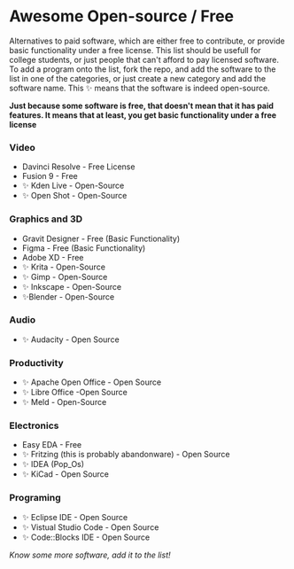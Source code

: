 # Awesome Open-source / Free

Alternatives to paid software, which are either free to contribute, or provide basic functionality under a free license. This list should be usefull for college students, or just people that can't afford to pay licensed software.
To add a program onto the list, fork the repo, and add the software to the list in one of the categories, or just create a new category and add the software name. This ✨ means that the software is indeed open-source.

__Just because some software is free, that doesn't mean that it has paid features. It means that at least, you get basic functionality under a free license__

### Video
*  Davinci Resolve - Free License
* Fusion 9 - Free
* ✨ Kden Live - Open-Source
* ✨ Open Shot -  Open-Source

### Graphics and 3D
* Gravit Designer - Free (Basic Functionality)
* Figma - Free (Basic Functionality)
* Adobe XD - Free
* ✨ Krita - Open-Source
* ✨ Gimp -  Open-Source
* ✨ Inkscape - Open-Source
* ✨Blender - Open-Source

### Audio
* ✨ Audacity -  Open Source

### Productivity
* ✨ Apache Open Office - Open Source
* ✨ Libre Office -Open Source
* ✨ Meld - Open-Source

### Electronics
* Easy EDA - Free
* ✨ Fritzing (this is probably abandonware) - Open Source
* ✨ IDEA (Pop_Os)
* ✨ KiCad - Open Source

### Programing
* ✨ Eclipse IDE - Open Source
* ✨ Vistual Studio Code - Open Source
* ✨ Code::Blocks IDE - Open Source

*Know some more software, add it to the list!* 
